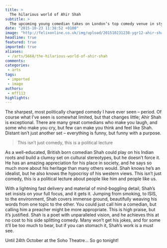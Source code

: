 ```yaml
---
title: >
  The hilarious world of Ahir Shah
subtitle: >
  The upcoming young comedian takes on London’s top comedy venue in style
date: "2015-10-23 11:38:52 +0100"
image: "http://felixonline.co.uk/img/upload/201510231238-ygr12-ahir-shah.jpg"
headline: true
featured: true
imported: true
aliases:
 - /arts/5668/the-hilarious-world-of-ahir-shah
comments:
categories:
 - arts
tags:
 - imported
 - image
authors:
 - mff113
highlights:
---
```


The sharpest, most politically charged comedy I have ever seen – period. Of course what I’ve seen is somewhat limited, but that changes little; Ahir Shah is exceptional. There are many great comedians who make you laugh, and some who make you cry, but few can make you think and feel like Shah. Distant isn’t just another set – everything is funny, but funny with a purpose.

> This isn’t just comedy, this is a political lecture

As a well-educated, British born comedian Shah could play on his Indian roots and build a clumsy set on cultural stereotypes, but he doesn’t force it. He has an amazing appreciation for his place in society, and he says so much more about his heritage than many others would. Shah knows he’s an idealist, but he also knows the hypocrisy of his western views. This isn’t just comedy, this is a political lecture about people like him and people like us.

With a lightning fast delivery and material of mind-boggling detail, Shah’s set insists on your full focus, and it gets it. Jumping from smoking, to ISIS, to the environment, Shah covers immense ground, beautifully weaving his words from one topic to the other. You could just call him a comedian, but calling him a preacher might be more appropriate. This is high praise, but it’s justified. Shah is a poet with unparalleled vision, and he achieves this at no cost to his side splitting comedy. Many won’t get his jokes, and for some it’ll be too much to bear, but if you can stomach it, Shah’s work is a must see.

Until 24th October at the Soho Theatre... So go tonight!
